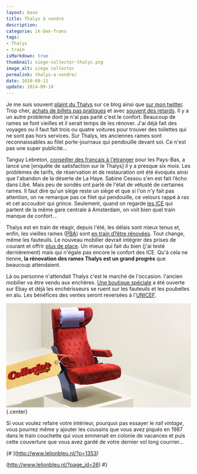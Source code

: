 ```yaml
---
layout: base
title: Thalys à vendre
description: 
categorie: ik-ben-frans
tags: 
- Thalys
- train
isMarkdown: true
thumbnail: siege-collector-thalys.png
image_alt: siège collector
permalink: thalys-a-vendre/
date: 2010-09-11
update: 2014-09-10
---
```


Je me suis souvent [plaint du Thalys](http://twitter.com/meinamsterdam/status/11146743214) sur ce blog ainsi que [sur mon twitter](http://twitter.com/meinamsterdam). Trop cher, [achats de billets pas pratiques](/thalys-comparatif-des-sites-web) et avec [souvent des retards](/le-thalys-a-moins-grande-vitesse). Il y a un autre problème dont je n'ai pas parlé c'est le confort. Beaucoup de rames se font vieilles et il serait temps de les rénover. J'ai déjà fait des voyages ou il faut fait trois ou quatre voitures pour trouver des toilettes qui ne sont pas hors services. Sur Thalys, les anciennes rames sont reconnaissables au filet porte-journaux qui pendouille devant soi. Ce n'est pas une super publicité...

<!--excerpt-->

Tanguy Lebreton, [conseiller des français à l'étranger](/assemblee-francais-etranger) pour les Pays-Bas, a lancé une [enquête de satisfaction sur le Thalys] il y a presque six mois. Les problèmes de tarifs, de réservation et de restauration ont été évoqués ainsi que l'abandon de la déserte de La Haye. Sabine Cessou s'en est fait l’écho dans Libé. Mais peu de sondés ont parlé de l'état de vétusté de certaines rames. Il faut dire qu'un siège reste un siège et que si l'on n'y fait pas attention, on ne remarque pas ce filet qui pendouille, ce velours rappé à ras et cet accoudoir qui grince. Seulement, quand on regarde [les ICE](http://www.nshispeed.nl/nl/ice/routes-ice-international) qui partent de la même gare centrale à Amsterdam, on voit bien quel train manque de confort...

Thalys est en train de réagir, depuis l'été, les délais sont mieux tenus et, enfin, les vieilles rames ([PBA](http://fr.wikipedia.org/wiki/TGV_PBA)) sont [en train d?être rénovées](http://www.thalys.com/de/fr/renovation
). Tout change, même les fauteuils. Le nouveau mobilier devrait intégrer des prises de courant et offrir [plus de place](http://www.thalys.com/de/fr/renovation). Un mieux qui fait du bien (j'ai testé dernièrement) mais qui n'égale pas encore le confort des ICE. Qu'à cela ne tienne, **la rénovation des rames Thalys est un grand progrès** que beaucoup attendaient.

Là ou personne n'attendait Thalys c'est le marché de l'occasion. l'ancien mobilier va être vendu aux enchères. [Une boutique spéciale](http://stores.ebay.fr/new-thalys) a été ouverte sur Ebay et déjà les enchérisseurs se ruent sur les fauteuils et les poubelles en alu. Les bénéfices des ventes seront reversées à l'[UNICEF](http://www.unicef.fr/). 

![pub: siège de Thalys collector avec étiquette](siege-collector-thalys.png){.center}

Si vous voulez refaire votre intérieur, pourquoi pas essayer le *rail vintage*, vous pourrez même y ajouter les coussins que vous avez piqués en 1987 dans le train couchette qui vous emmenait en colonie de vacances et puis cette couverture que vous avez gardé de votre dernier vol long courrier...

{# ](http://www.lelionbleu.nl/?p=1353) 

(http://www.lelionbleu.nl/?page_id=26)
#}
